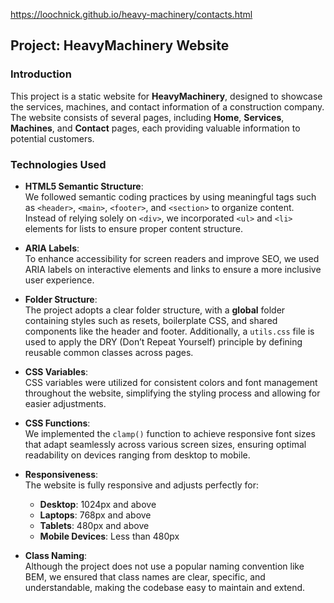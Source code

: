 https://loochnick.github.io/heavy-machinery/contacts.html

## Project: HeavyMachinery Website

### Introduction
This project is a static website for **HeavyMachinery**, designed to showcase the services, machines, and contact information of a construction company. The website consists of several pages, including **Home**, **Services**, **Machines**, and **Contact** pages, each providing valuable information to potential customers.

### Technologies Used

- **HTML5 Semantic Structure**:  
  We followed semantic coding practices by using meaningful tags such as `<header>`, `<main>`, `<footer>`, and `<section>` to organize content. Instead of relying solely on `<div>`, we incorporated `<ul>` and `<li>` elements for lists to ensure proper content structure.

- **ARIA Labels**:  
  To enhance accessibility for screen readers and improve SEO, we used ARIA labels on interactive elements and links to ensure a more inclusive user experience.

- **Folder Structure**:  
  The project adopts a clear folder structure, with a **global** folder containing styles such as resets, boilerplate CSS, and shared components like the header and footer. Additionally, a `utils.css` file is used to apply the DRY (Don’t Repeat Yourself) principle by defining reusable common classes across pages.

- **CSS Variables**:  
  CSS variables were utilized for consistent colors and font management throughout the website, simplifying the styling process and allowing for easier adjustments.

- **CSS Functions**:  
  We implemented the `clamp()` function to achieve responsive font sizes that adapt seamlessly across various screen sizes, ensuring optimal readability on devices ranging from desktop to mobile.

- **Responsiveness**:  
  The website is fully responsive and adjusts perfectly for:
  - **Desktop**: 1024px and above
  - **Laptops**: 768px and above
  - **Tablets**: 480px and above
  - **Mobile Devices**: Less than 480px

- **Class Naming**:  
  Although the project does not use a popular naming convention like BEM, we ensured that class names are clear, specific, and understandable, making the codebase easy to maintain and extend.
